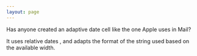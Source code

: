 ```yaml
---
layout: page
---
```


Has anyone created an adaptive date cell like the one Apple uses in Mail?

It uses relative dates , and adapts the format of the string used based on the available width.
